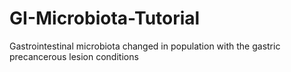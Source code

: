 # GI-Microbiota-Tutorial
Gastrointestinal microbiota changed in population with the gastric precancerous lesion conditions
